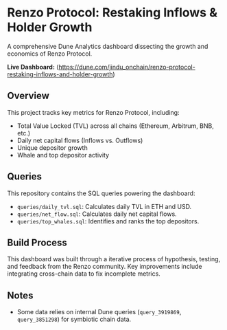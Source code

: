 # Renzo Protocol: Restaking Inflows & Holder Growth

A comprehensive Dune Analytics dashboard dissecting the growth and economics of Renzo Protocol.

**Live Dashboard:** (https://dune.com/jindu_onchain/renzo-protocol-restaking-inflows-and-holder-growth)

## Overview

This project tracks key metrics for Renzo Protocol, including:
- Total Value Locked (TVL) across all chains (Ethereum, Arbitrum, BNB, etc.)
- Daily net capital flows (Inflows vs. Outflows)
- Unique depositor growth
- Whale and top depositor activity

## Queries

This repository contains the SQL queries powering the dashboard:
- `queries/daily_tvl.sql`: Calculates daily TVL in ETH and USD.
- `queries/net_flow.sql`: Calculates daily net capital flows.
- `queries/top_whales.sql`: Identifies and ranks the top depositors.

## Build Process

This dashboard was built through a iterative process of hypothesis, testing, and feedback from the Renzo community. Key improvements include integrating cross-chain data to fix incomplete metrics.

## Notes

- Some data relies on internal Dune queries (`query_3919869`, `query_3851298`) for symbiotic chain data.
